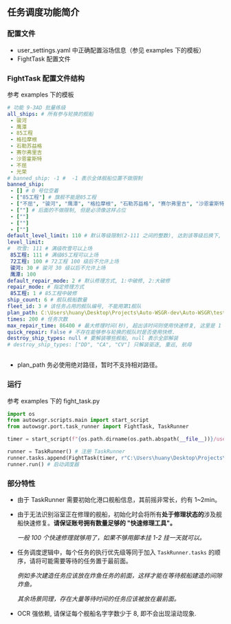 ## 任务调度功能简介

### 配置文件

- user_settings.yaml 中正确配置浴场信息（参见 examples 下的模板）
- FightTask 配置文件

### FightTask 配置文件结构

参考 examples 下的模板

```yaml
# 功能 9-3AD 批量练级
all_ships: # 所有参与轮换的舰船
 - 骏河
 - 鹰潭
 - 85工程
 - 格拉摩根
 - 石勒苏益格
 - 赛尔弗里吉
 - 沙恩霍斯特
 - 不屈
 - 光荣
# banned_ship: -1 #  -1 表示全体舰船位置不做限制
banned_ship:
 - [] # 0 号位空着
 - ["85工程"] # 旗舰不能是85工程
 - ["不屈", "骏河", "鹰潭", "格拉摩根", "石勒苏益格", "赛尔弗里吉", "沙恩霍斯特", "不屈", "光荣"] # 这个位置只能是 85 工程
 - [""] # 后面的不做限制, 但是必须像这样占位
 - [""]
 - [""]
 - [""]
default_level_limit: 110 # 默认等级限制(2-111 之间的整数), 达到该等级后换下, 110 满级船不允许上场
level_limit:
#  吹雪: 111 # 满级吹雪可以上场
 85工程: 111 # 满级85工程可以上场
 72工程: 100 # 72工程 100 级后不允许上场
 骏河: 30 # 骏河 30 级以后不允许上场
 鹰潭: 100
default_repair_mode: 2 # 默认修理方式, 1:中破修, 2:大破修
repair_mode: # 指定修理方式
 85工程: 1 # 85工程中破修
ship_count: 6 # 舰队舰船数量
fleet_id: 3 # 该任务占用的舰队编号, 不能用第1舰队
plan_path: C:\Users\huany\Desktop\Projects\Auto-WSGR-dev\Auto-WSGR\tests\plans\normal_fight\9-3AD.yaml # 执行的 fight_plan 的绝对路径
times: 200 # 任务次数
max_repair_time: 86400 # 最大修理时间(秒), 超出该时间则使用快速修复, 这里是 1 天也就是相当于不允许使用快修.
quick_repair: False # 不存在能够参与轮换的舰队时是否使用快修.
destroy_ship_types: null # 要解装哪些舰船, null 表示全部解装
# destroy_ship_types: ["DD", "CA", "CV"] 只解装驱逐, 重巡, 航母



```

- plan_path 务必使用绝对路径，暂时不支持相对路径。

### 运行

参考 examples 下的  fight_task.py

```python
import os
from autowsgr.scripts.main import start_script
from autowsgr.port.task_runner import FightTask, TaskRunner

timer = start_script(f"{os.path.dirname(os.path.abspath(__file__))}/user_settings.yaml")

runner = TaskRunner() # 注册 TaskRunner
runner.tasks.append(FightTask(timer, r"C:\Users\huany\Desktop\Projects\Auto-WSGR-dev\Auto-WSGR\examples\fight_task_example.yaml")) # 添加任务 (仅支持绝对路径)
runner.run() # 启动调度器

```

### 部分特性

- 由于 TaskRunner 需要初始化港口舰船信息，其前摇非常长，约有 1~2min。

- 由于无法识别浴室正在修理的舰船，初始化时会将所有**处于修理状态的**涉及舰船快速修复。**请保证账号拥有数量足够的 "快速修理工具"。**

  *一般 100 个快速修理就够用了，如果不够用脚本挂 1-2 挂一天就可以。*

- 任务调度逻辑中，每个任务的执行优先级等同于加入 `TaskRunner.tasks` 的顺序，请将可能需要等待的任务置于最前面。

  *例如多次建造任务应该放在炸鱼任务的前面，这样才能在等待舰船建造的间隙炸鱼。*

  *其余场景同理，存在大量等待时间的任务应该被放在最前面。*

- OCR 强依赖, 请保证每个舰船名字字数少于 8, 即不会出现滚动现象.
